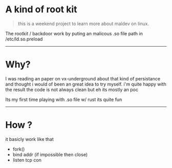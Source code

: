 # A kind of root kit
> this is a weekend project to learn more about maldev on linux.

The rootkit / backdoor work by puting an malicous .so file path in /etc/ld.so.preload
___

# Why?
I was reading an paper on vx-underground about that kind of persistance and thought i would of been an great idea to try myself.
i'm quite happy with the result
the code is not always clean but eh its mostly an poc

Its my first time playing with .so file w/ rust its quite fun
___

# How ?
it basicly work like that
- fork()
- bind addr (if impossible then close)
- listen tcp con
